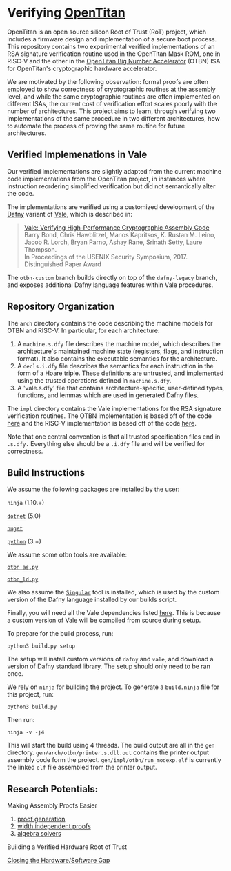 # Verifying [OpenTitan](https://opentitan.org/)
OpenTitan is an open source silicon Root of Trust (RoT) project, which includes
a firmware design and implementation of a secure boot process. This repository
contains two experimental verified implementations of an RSA signature
verification routine used in the OpenTitan Mask ROM, one in RISC-V and the
other in the [OpenTitan Big Number
Accelerator](https://docs.opentitan.org/hw/ip/otbn/doc/) (OTBN) ISA for
OpenTitan's cryptographic hardware accelerator.

We are motivated by the following observation: formal proofs are often employed
to show correctness of cryptographic routines at the assembly level, and while
the same cryptographic routines are often implemented on different ISAs, the
current cost of verification effort scales poorly with the number of
architectures. This project aims to learn, through verifying two
implementations of the same procedure in two different architectures, how to
automate the process of proving the same routine for future architectures.

## Verified Implemenations in Vale
Our verified implementations are slightly adapted from the current machine code
implementations from the OpenTitan project, in instances where instruction
reordering simplified verification but did not semantically alter the code.

The implementations are verified using a customized development of the
[Dafny](https://github.com/dafny-lang/dafny) variant of
[Vale](https://github.com/project-everest/vale/tree/otbn-custom), which is
described in:
> [Vale: Verifying High-Performance Cryptographic Assembly Code](https://project-everest.github.io/assets/vale2017.pdf)  
> Barry Bond, Chris Hawblitzel, Manos Kapritsos, K. Rustan M. Leino, Jacob R. Lorch, Bryan Parno, Ashay Rane, Srinath Setty, Laure Thompson.  
> In Proceedings of the USENIX Security Symposium, 2017.  
> Distinguished Paper Award

The `otbn-custom` branch builds directly on top of the `dafny-legacy` branch,
and exposes additional Dafny language features within Vale procedures.

## Repository Organization
The `arch` directory contains the code describing the machine models for OTBN and RISC-V. In particular, for each architecture:
1. A `machine.s.dfy` file describes the machine model, which describes the
   architecture's maintained machine state (registers, flags, and instruction
format). It also contains the executable semantics for the architecture.
2. A `decls.i.dfy` file describes the semantics for each instruction in the form of
   a Hoare triple. These definitions are untrusted, and implemented using the trusted operations defined in `machine.s.dfy`.
3. A 'vale.s.dfy' file that contains architecture-specific, user-defined types,
   functions, and lemmas which are used in generated Dafny files.

The `impl` directory contains the Vale implementations for the RSA signature
verification routines. The OTBN implementation is based off of the code
[here](https://github.com/lowRISC/opentitan/tree/master/sw/otbn/code-snippets)
and the RISC-V implementation is based off of the code
[here](https://github.com/secure-foundations/veri-titan/blob/master/temp/crypto_examples/rsa_verify/rv32imc/dump.asm).

Note that one central convention is that all trusted specification files end in `.s.dfy.` Everything else should be a `.i.dfy` file and will be verified for correctness.

<!--
## Signature Validation Implementations:

[C implementation](https://android.googlesource.com/platform/system/core.git/+/android-4.2.2_r1/libmincrypt/rsa_e_3.c)

[decrypto implementation](https://chromium.googlesource.com/chromiumos/platform/ec/+/refs/heads/cr50_stab/chip/g/dcrypto/dcrypto_bn.c)

[decrypto spec](https://docs.google.com/document/d/1k953gdDgJFX4m2ij66Pojjz_Nk18F5vXXaknaFwJem4/)

[OTBN implementation](https://github.com/lowRISC/opentitan/tree/master/sw/otbn/code-snippets)

[OTBN spec](https://docs.opentitan.org/hw/ip/otbn/doc/)

 [Calling Convention](https://docs.google.com/document/d/1aXaWaXGvGPB9rdF4x1r6weH69l0ghYDevhTZqEtJ8DU) -->

## Build Instructions 

We assume the following packages are installed by the user:

`ninja` (1.10.+)

[`dotnet`](https://dotnet.microsoft.com/en-us/download/dotnet/5.0) (5.0)

[`nuget`](https://www.nuget.org/downloads)

[`python`](https://www.python.org/) (3.+)

We assume some otbn tools are available:

[`otbn_as.py`](https://github.com/lowRISC/opentitan/tree/master/hw/ip/otbn/util)

[`otbn_ld.py`](https://github.com/lowRISC/opentitan/tree/master/hw/ip/otbn/util)

We also assume the [`Singular`](https://www.singular.uni-kl.de/) tool is installed, which is used by the custom version of the Dafny language installed by our builds script.

Finally, you will need all the Vale dependencies listed
[here](https://github.com/project-everest/vale/blob/otbn-custom/INSTALL.md#building-vale-from-source).
This is because a custom version of Vale will be compiled from source during
setup.

To prepare for the build process, run: 
```
python3 build.py setup
```
The setup will install custom versions of `dafny` and `vale`, and download a version of Dafny standard library. The setup should only need to be ran once. 

We rely on `ninja` for building the project. To generate a `build.ninja` file for this project, run:
```
python3 build.py
```
Then run: 
```
ninja -v -j4
```
This will start the build using 4 threads. The build output are all in the `gen` directory. `gen/arch/otbn/printer.s.dll.out` contains the printer output assembly code form the project. `gen/impl/otbn/run_modexp.elf` is currently the linked `elf` file assembled from the printer output. 
 
## Research Potentials:

Making Assembly Proofs Easier

1. [proof generation](https://github.com/secure-foundations/veri-titan/blob/master/documents/direction_generation.md)
2. [width independent proofs](https://github.com/secure-foundations/veri-titan/blob/master/documents/direction_width.md)
3. [algebra solvers](https://github.com/secure-foundations/veri-titan/blob/master/documents/direction_algebra.md)

Building a Verified Hardware Root of Trust

[Closing the Hardware/Software Gap](https://github.com/secure-foundations/veri-titan/blob/master/documents/direction_hardware.md)
